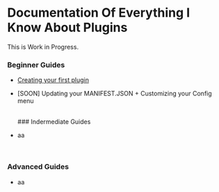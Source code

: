 # Documentation Of Everything I Know About Plugins
 
 This is Work in Progress. 

  ### Beginner Guides
* [Creating your first plugin](/howtobasic%20-%20how%20to%20create%20a%20fraytools%20plugin/mySecondMarkdownFile.md)
* [SOON] Updating your MANIFEST.JSON + Customizing your Config menu

  <br/>
  ### Indermediate Guides
* aa
<br/>

  ### Advanced Guides
* aa


